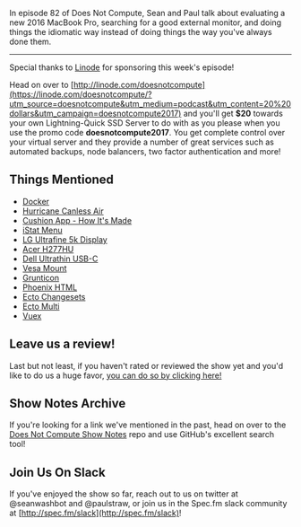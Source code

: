 In episode 82 of Does Not Compute, Sean and Paul talk about evaluating a new 2016 MacBook Pro, searching for a good external monitor, and doing things the idiomatic way instead of doing things the way you've always done them.

---

Special thanks to [Linode](https://linode.com/doesnotcompute/?utm_source=doesnotcompute&utm_medium=podcast&utm_content=20%20dollars&utm_campaign=doesnotcompute2017) for sponsoring this week's episode!

Head on over to [http://linode.com/doesnotcompute](https://linode.com/doesnotcompute/?utm_source=doesnotcompute&utm_medium=podcast&utm_content=20%20dollars&utm_campaign=doesnotcompute2017) and you'll get **$20** towards your own Lightning-Quick SSD Server to do with as you please when you use the promo code **doesnotcompute2017**. You get complete control over your virtual server and they provide a number of great services such as automated backups, node balancers, two factor authentication and more!

## Things Mentioned

* [Docker](https://www.docker.com/)
* [Hurricane Canless Air](http://www.canlessair.com/)
* [Cushion App - How It's Made](https://cushionapp.com/journal)
* [iStat Menu](https://bjango.com/mac/istatmenus/)
* [LG Ultrafine 5k Display](https://www.apple.com/shop/product/HKN62LL/A/lg-ultrafine-5k-display)
* [Acer H277HU](https://www.amazon.com/Acer-H277HU-kmipuz-27-Inch-speakers/dp/B01B64O3M4)
* [Dell Ultrathin USB-C](https://9to5mac.com/2017/01/02/dell-ultrathin-usb-c-monitor-macbook-pro/)
* [Vesa Mount](https://www.newegg.com/Product/ProductList.aspx?Description=vesa%20mount&Submit=ENE)
* [Grunticon](https://github.com/filamentgroup/grunticon)
* [Phoenix HTML](https://hexdocs.pm/phoenix_html/Phoenix.HTML.html)
* [Ecto Changesets](https://hexdocs.pm/ecto/Ecto.Changeset.html)
* [Ecto Multi](https://hexdocs.pm/ecto/Ecto.Multi.html)
* [Vuex](https://github.com/vuejs/vuex)

## Leave us a review!

Last but not least, if you haven't rated or reviewed the show yet and you'd like to do us a huge favor, [you can do so by clicking here!](https://itunes.apple.com/us/podcast/does-not-compute/id1048731980?mt=2)

## Show Notes Archive

If you're looking for a link we've mentioned in the past, head on over to the [Does Not Compute Show Notes](https://github.com/seanwash/dnccast-show-notes) repo and use GitHub's excellent search tool!

## Join Us On Slack

If you've enjoyed the show so far, reach out to us on twitter at @seanwashbot and @paulstraw, or join us in the Spec.fm slack community at [http://spec.fm/slack](http://spec.fm/slack)!
